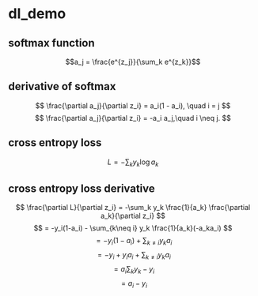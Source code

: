 # dl_demo

## softmax function

$$a_j = \frac{e^{z_j}}{\sum_k e^{z_k}}$$

## derivative of softmax

$$ \frac{\partial a_j}{\partial z_i} = a_i(1 - a_i), \quad i = j $$
$$ \frac{\partial a_j}{\partial z_i} = -a_i a_j,\quad i \neq j. $$

## cross entropy loss

$$L = -\sum_k y_k \log a_k$$

## cross entropy loss derivative

$$ \frac{\partial L}{\partial z_i} = -\sum_k y_k \frac{1}{a_k} \frac{\partial a_k}{\partial z_i} $$
$$ = -y_i(1-a_i) - \sum_{k\neq i} y_k \frac{1}{a_k}(-a_ka_i) $$
$$ = -y_i(1-a_i) + \sum_{k\neq i} y_k a_i $$
$$ = -y_i+y_ia_i + \sum_{k\neq i} y_k a_i $$
$$ = a_i \sum_ky_k - y_i $$
$$ = a_i-y_i $$





